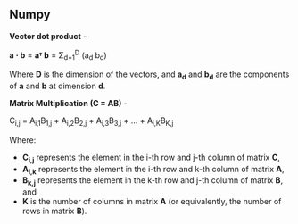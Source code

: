 ## Numpy

**Vector dot product** -

**a · b** = **aᵀ b** = Σ<sub>d=1</sub><sup>D</sup> (a<sub>d</sub> b<sub>d</sub>)

Where **D** is the dimension of the vectors, and **a<sub>d</sub>** and **b<sub>d</sub>** are the components of **a** and **b** at dimension **d**.

**Matrix Multiplication (C = AB)** -

C<sub>i,j</sub> = A<sub>i,1</sub>B<sub>1,j</sub> + A<sub>i,2</sub>B<sub>2,j</sub> + A<sub>i,3</sub>B<sub>3,j</sub> + ... + A<sub>i,K</sub>B<sub>K,j</sub>

Where:

- **C<sub>i,j</sub>** represents the element in the i-th row and j-th column of matrix **C**,
- **A<sub>i,k</sub>** represents the element in the i-th row and k-th column of matrix **A**,
- **B<sub>k,j</sub>** represents the element in the k-th row and j-th column of matrix **B**, and
- **K** is the number of columns in matrix **A** (or equivalently, the number of rows in matrix **B**).
